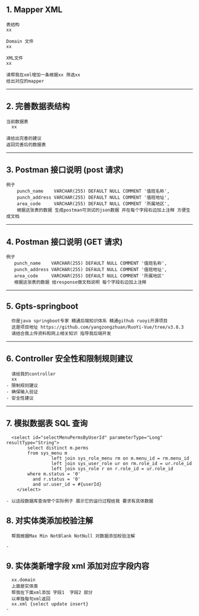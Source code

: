 ## 1. Mapper XML

```
表结构
xx

Domain 文件
xx

XML文件
xx

请帮我在xml增加一条根据xx 筛选xx
给出对应的mapper
```

---

## 2. 完善数据表结构

```
当前数据表
  xx

请给出完善的建议
返回完善后的数据表
```

---

## 3. Postman 接口说明 (post 请求)

```
例子
    punch_name    VARCHAR(255) DEFAULT NULL COMMENT '值班名称',
    punch_address VARCHAR(255) DEFAULT NULL COMMENT '值班地址',
    area_code     VARCHAR(255) DEFAULT NULL COMMENT '所属地区',
    根据这张表的数据 生成postman可测试的json数据 并在每个字段右边加上注释 方便生成文档
```

---

## 4. Postman 接口说明 (GET 请求)

```
例子
   punch_name    VARCHAR(255) DEFAULT NULL COMMENT '值班名称',
   punch_address VARCHAR(255) DEFAULT NULL COMMENT '值班地址',
   area_code     VARCHAR(255) DEFAULT NULL COMMENT '所属地区'
   根据这张表的数据 给response做文档说明 每个字段右边加上注释
```

---

## 5. Gpts-springboot

```
  你是java springboot专家 精通后端知识体系 精通github ruoyi开源项目
  这是项目地址 https://github.com/yangzongzhuan/RuoYi-Vue/tree/v3.8.3
  请结合我上传资料和网上相关知识 指导我后端开发
```

---

## 6. Controller 安全性和限制规则建议

```
  请给我的controller
  xx
- 限制规则建议
- 确保输入验证
- 安全性建议
```

---

## 7. 模拟数据表 SQL 查询

```
  <select id="selectMenuPermsByUserId" parameterType="Long" resultType="String">
        select distinct m.perms
        from sys_menu m
                 left join sys_role_menu rm on m.menu_id = rm.menu_id
                 left join sys_user_role ur on rm.role_id = ur.role_id
                 left join sys_role r on r.role_id = ur.role_id
        where m.status = '0'
          and r.status = '0'
          and ur.user_id = #{userId}
    </select>

- 以这段数据库查询举个实际例子 展示它的运行过程给我 要求有具体数据
```

## 8. 对实体类添加校验注解

```
  帮我根据Max Min NotBlank NotNull 对数据添加校验注解

-
```

## 9. 实体类新增字段 xml 添加对应字段内容

```
  xx.domain
  上面是实体类
  帮我在下面xml添加 字段1  字段2 部分
  以单独每句xml返回
  xx.xml {select update insert}
-
```
